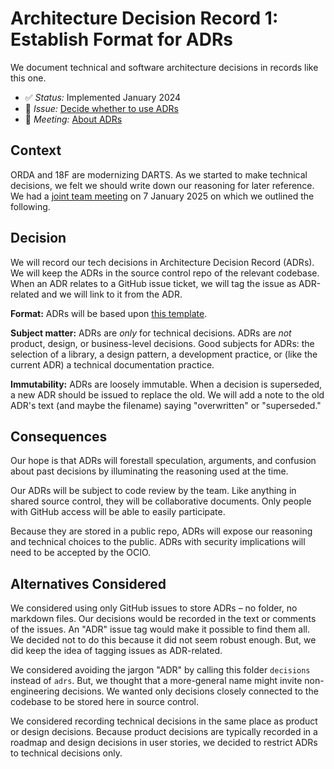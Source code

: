 # Architecture Decision Record 1: Establish Format for ADRs

We document technical and software architecture decisions in records like this one.

* :white_check_mark: _Status:_ Implemented January 2024
* :ticket: _Issue:_ [Decide whether to use ADRs](https://github.com/DOI-OS-ORDA/DARTS/issues/13)
* :busts_in_silhouette: _Meeting:_ [About ADRs](https://docs.google.com/document/d/1hiQZG-PVklW5Y-Dk03r9kYafTTdw-Ol9wAq7H5Q2ni0/edit?tab=t.0#heading=h.vgkb99dm1sxm)

## Context

ORDA and 18F are modernizing DARTS. As we started to make technical decisions, we felt we should write down our reasoning for later reference. We had a [joint team meeting](https://docs.google.com/document/d/1hiQZG-PVklW5Y-Dk03r9kYafTTdw-Ol9wAq7H5Q2ni0/edit?tab=t.0#heading=h.vgkb99dm1sxm) on 7 January 2025 on which we outlined the following.

## Decision

We will record our tech decisions in Architecture Decision Record (ADRs). We will keep the ADRs in the source control repo of the relevant codebase. When an ADR relates to a GitHub issue ticket, we will tag the issue as ADR-related and we will link to it from the ADR.

**Format:** ADRs will be based upon [this template](./xxxx-template.md).

**Subject matter:** ADRs are *only* for technical decisions. ADRs are *not* product, design, or business-level decisions. Good subjects for ADRs: the selection of a library, a design pattern, a development practice, or (like the current ADR) a technical documentation practice.

**Immutability:** ADRs are loosely immutable. When a decision is superseded, a new ADR should be issued to replace the old. We will add a note to the old ADR's text (and maybe the filename) saying "overwritten" or "superseded."

## Consequences

Our hope is that ADRs will forestall speculation, arguments, and confusion about past decisions by illuminating the reasoning used at the time.

Our ADRs will be subject to code review by the team. Like anything in shared source control, they will be collaborative documents. Only people with GitHub access will be able to easily participate.

Because they are stored in a public repo, ADRs will expose our reasoning and technical choices to the public. ADRs with security implications will need to be accepted by the OCIO.

## Alternatives Considered

We considered using only GitHub issues to store ADRs – no folder, no markdown files. Our decisions would be recorded in the text or comments of the issues. An "ADR" issue tag would make it possible to find them all. We decided not to do this because it did not seem robust enough. But, we did keep the idea of tagging issues as ADR-related.

We considered avoiding the jargon "ADR" by calling this folder `decisions` instead of `adrs`. But, we thought that a more-general name might invite non-engineering decisions. We wanted only decisions closely connected to the codebase to be stored here in source control.

We considered recording technical decisions in the same place as product or design decisions. Because product decisions are typically recorded in a roadmap and design decisions in user stories, we decided to restrict ADRs to technical decisions only.
